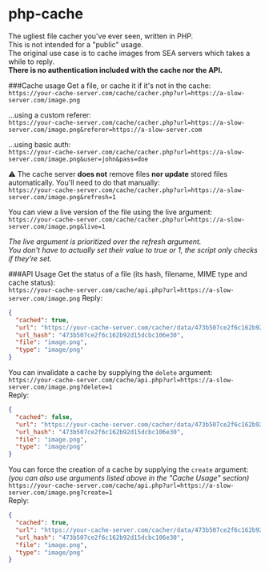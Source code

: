 # php-cache
The ugliest file cacher you've ever seen, written in PHP.  
This is not intended for a "public" usage.  
The original use case is to cache images from SEA servers which takes a while to reply.  
**There is no authentication included with the cache nor the API.**

###Cache usage
Get a file, or cache it if it's not in the cache:  
``https://your-cache-server.com/cache/cacher.php?url=https://a-slow-server.com/image.png``

...using a custom referer:  
``https://your-cache-server.com/cache/cacher.php?url=https://a-slow-server.com/image.png&referer=https://a-slow-server.com``

...using basic auth:  
``https://your-cache-server.com/cache/cacher.php?url=https://a-slow-server.com/image.png&user=john&pass=doe``

⚠️ The cache server **does not** remove files **nor update** stored files automatically. You'll need to do that manually:  
``https://your-cache-server.com/cache/cacher.php?url=https://a-slow-server.com/image.png&refresh=1``

You can view a live version of the file using the live argument:  
``https://your-cache-server.com/cache/cacher.php?url=https://a-slow-server.com/image.png&live=1``

*The live argument is prioritized over the refresh argument.  
You don't have to actually set their value to true or 1, the script only checks if they're set.*

###API Usage
Get the status of a file (its hash, filename, MIME type and cache status):  
``https://your-cache-server.com/cache/api.php?url=https://a-slow-server.com/image.png``
Reply:
````json
{
  "cached": true,
  "url": "https://your-cache-server.com/cacher/data/473b507ce2f6c162b92d15dcbc106e30/image.png",
  "url_hash": "473b507ce2f6c162b92d15dcbc106e30",
  "file": "image.png",
  "type": "image/png"
}
````

You can invalidate a cache by supplying the ``delete`` argument:  
``https://your-cache-server.com/cache/api.php?url=https://a-slow-server.com/image.png?delete=1``  
Reply:
````json
{
  "cached": false,
  "url": "https://your-cache-server.com/cacher/data/473b507ce2f6c162b92d15dcbc106e30/image.png",
  "url_hash": "473b507ce2f6c162b92d15dcbc106e30",
  "file": "image.png",
  "type": "image/png"
}
````

You can force the creation of a cache by supplying the ``create`` argument:  
*(you can also use arguments listed above in the "Cache Usage" section)*  
``https://your-cache-server.com/cache/api.php?url=https://a-slow-server.com/image.png?create=1``  
Reply:
````json
{
  "cached": true,
  "url": "https://your-cache-server.com/cacher/data/473b507ce2f6c162b92d15dcbc106e30/image.png",
  "url_hash": "473b507ce2f6c162b92d15dcbc106e30",
  "file": "image.png",
  "type": "image/png"
}
````